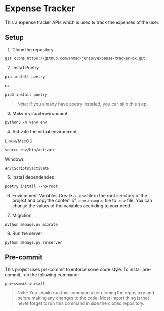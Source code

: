 # Expense Tracker

This a expense tracker APIs which is used to track the expenses of the user.

## Setup
1. Clone the repository

```
git clone https://github.com/ahmad-junior/expense-tracker-bk.git
```

2. Install Poetry

```
pip install poetry
```
or
```
pip3 install poetry
```

> Note: If you already have poetry installed, you can skip this step.

3. Make a virtual environment

```
python3 -m venv env
```

4. Activate the virtual environment

Linux/MacOS
```
source env/bin/activate
```

Windows
```
env\Scripts\activate
```

5. Install dependencies

```
poetry install --no-root
```

6. Environment Variables
Create a `.env` file in the root directory of the project and copy the content of `.env.example` file to `.env` file. You can change the values of the variables according to your need.

7. Migration

```
python manage.py migrate
```

8. Run the server

```
python manage.py runserver
```

## Pre-commit
This project uses pre-commit to enforce some code style. To install pre-commit, run the following command:

```
pre-commit install
```

> Note: You should run this command after cloning the repository and before making any changes to the code. Most import thing is that never forget to run this command in side the cloned repository.
